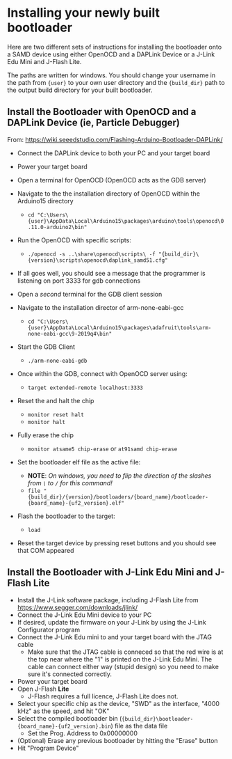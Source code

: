 # Installing your newly built bootloader

Here are two different sets of instructions for installing the bootloader onto a SAMD device using either OpenOCD and a DAPLink Device or a J-Link Edu Mini and J-Flash Lite.

The paths are written for windows. You should change your username in the path from `{user}` to your own user directory and the `{build_dir}` path to the output build directory for your built bootloader.

## Install the Bootloader with OpenOCD and a DAPLink Device (ie, Particle Debugger)

From: <https://wiki.seeedstudio.com/Flashing-Arduino-Bootloader-DAPLink/>

- Connect the DAPLink device to both your PC and your target board
- Power your target board

- Open a terminal for OpenOCD (OpenOCD acts as the GDB server)
- Navigate to the the installation directory of OpenOCD within the Arduino15 directory
  - `cd "C:\Users\{user}\AppData\Local\Arduino15\packages\arduino\tools\openocd\0.11.0-arduino2\bin"`
- Run the OpenOCD with specific scripts:
  - `./openocd -s ..\share\openocd\scripts\ -f "{build_dir}\{version}\scripts\openocd\daplink_samd51.cfg"`
- If all goes well, you should see a message that the programmer is listening on port 3333 for gdb connections

- Open a *second* terminal for the GDB client session
- Navigate to the installation director of arm-none-eabi-gcc
  - `cd "C:\Users\{user}\AppData\Local\Arduino15\packages\adafruit\tools\arm-none-eabi-gcc\9-2019q4\bin"`
- Start the GDB Client
  - `./arm-none-eabi-gdb`
- Once within the GDB, connect with OpenOCD server using:
  - `target extended-remote localhost:3333`
- Reset the and halt the chip
  - `monitor reset halt`
  - `monitor halt`
- Fully erase the chip
  - `monitor atsame5 chip-erase` or `at91samd chip-erase`
- Set the bootloader elf file as the active file:
  - **NOTE**: *On windows, you need to flip the direction of the slashes from `\` to `/` for this command!*
  - `file "{build_dir}/{version}/bootloaders/{board_name}/bootloader-{board_name}-{uf2_version}.elf"`
- Flash the bootloader to the target:
  - `load`
- Reset the target device by pressing reset buttons and you should see that COM appeared

## Install the Bootloader with J-Link Edu Mini and J-Flash Lite

- Install the J-Link software package, including J-Flash Lite from <https://www.segger.com/downloads/jlink/>
- Connect the J-Link Edu Mini device to your PC
- If desired, update the firmware on your J-Link by using the J-Link Configurator program
- Connect the J-Link Edu mini to and your target board with the JTAG cable
  - Make sure that the JTAG cable is conneced so that the red wire is at the top near where the "1" is printed on the J-Link Edu Mini.  The cable can connect either way (stupid design) so you need to make sure it's connected correctly.
- Power your target board
- Open J-Flash **Lite**
  - J-Flash requires a full licence, J-Flash Lite does not.
- Select your specific chip as the device, "SWD" as the interface, "4000 kHz" as the speed, and hit "OK"
- Select the compiled bootloader bin (`{build_dir}\bootloader-{board_name}-{uf2_version}.bin`) file as the data file
  - Set the Prog. Address to 0x00000000
- (Optional) Erase any previous bootloader by hitting the "Erase" button
- Hit "Program Device"
